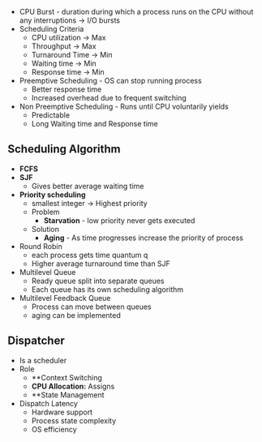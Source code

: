 
- CPU Burst - duration during which a process runs on the CPU without any interruptions -> I/O bursts
- Scheduling Criteria
	- CPU utilization -> Max
	- Throughput -> Max
	- Turnaround Time -> Min
	- Waiting time -> Min
	- Response time -> Min
- Preemptive Scheduling - OS can stop running process
	- Better response time
	- Increased overhead due to frequent switching
- Non Preemptive Scheduling - Runs until CPU voluntarily yields
	- Predictable
	- Long Waiting time and Response time

## Scheduling Algorithm
- **FCFS**
- **SJF**
	- Gives better average waiting time
- **Priority scheduling**
	- smallest integer -> Highest priority
	- Problem
		- **Starvation** - low priority never gets executed
	- Solution
		- **Aging** - As time progresses increase the priority of process
- Round Robin
	- each process gets time quantum q
	- Higher average turnaround time than SJF
- Multilevel Queue
	- Ready queue split into separate queues
	- Each queue has its own scheduling algorithm
- Multilevel Feedback Queue
	- Process can move between queues
	- aging can be implemented

## Dispatcher
- Is a scheduler
- Role
	- **Context Switching
	- **CPU Allocation:** Assigns
	- **State Management
- Dispatch Latency
	- Hardware support
	- Process state complexity
	- OS efficiency